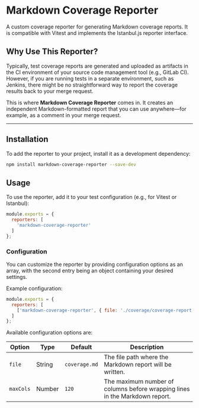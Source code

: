 # Markdown Coverage Reporter

A custom coverage reporter for generating Markdown coverage reports. It is compatible with Vitest and implements the Istanbul.js reporter interface.

## Why Use This Reporter?

Typically, test coverage reports are generated and uploaded as artifacts in the CI environment of your source code management tool (e.g., GitLab CI). However, if you are running tests in a separate environment, such as Jenkins, there might be no straightforward way to report the coverage results back to your merge request.

This is where **Markdown Coverage Reporter** comes in. It creates an independent Markdown-formatted report that you can use anywhere—for example, as a comment in your merge request.

---

## Installation

To add the reporter to your project, install it as a development dependency:

```bash
npm install markdown-coverage-reporter --save-dev
```

## Usage

To use the reporter, add it to your test configuration (e.g., for Vitest or Istanbul):

```js
module.exports = {
  reporters: [
    'markdown-coverage-reporter'
  ]
};
```

### Configuration

You can customize the reporter by providing configuration options as an array, with the second entry being an object containing your desired settings.

Example configuration:

```js
module.exports = {
  reporters: [
    ['markdown-coverage-reporter', { file: './coverage/coverage-report.md' }]
  ]
};
```

Available configuration options are:

| Option    | Type   | Default       | Description                                                                 |
|-----------|--------|---------------|-----------------------------------------------------------------------------|
| `file`    | String | `coverage.md` | The file path where the Markdown report will be written.                    |
| `maxCols` | Number | `120`         | The maximum number of columns before wrapping lines in the Markdown report. |

